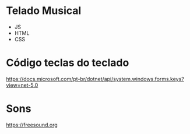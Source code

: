 # Telado Musical

- JS
- HTML
- CSS

# Código teclas do teclado
https://docs.microsoft.com/pt-br/dotnet/api/system.windows.forms.keys?view=net-5.0

# Sons
https://freesound.org